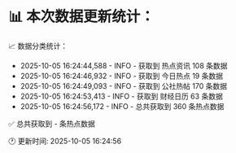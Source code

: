 📊 本次数据更新统计：
==========================

📈 数据分类统计：
- 2025-10-05 16:24:44,588 - INFO - 获取到 热点资讯 108 条数据
- 2025-10-05 16:24:46,932 - INFO - 获取到 今日热点 19 条数据
- 2025-10-05 16:24:49,093 - INFO - 获取到 公社热帖 170 条数据
- 2025-10-05 16:24:53,413 - INFO - 获取到 财经日历 63 条数据
- 2025-10-05 16:24:56,172 - INFO - 总共获取到 360 条热点数据

✅ 总共获取到 - 条热点数据

🕐 更新时间: 2025-10-05 16:24:56
